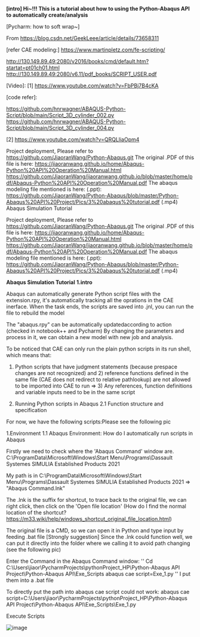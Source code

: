 **[intro]
Hi~!!! This is a tutorial about how to using the Python-Abaqus API to automatically create/analysis**

[Pycharm: how to soft wrap~]

From <https://blog.csdn.net/GeekLeee/article/details/73658311>

[refer CAE modeling:]
https://www.martinpletz.com/fe-scripting/

[Abaqus Handbook]:
http://130.149.89.49:2080/v2016/books/ker/default.html
http://130.149.89.49:2080/v2016/books/cmd/default.htm?startat=pt01ch01.html
http://130.149.89.49:2080/v6.11/pdf_books/SCRIPT_USER.pdf

[Video]:
[1] https://www.youtube.com/watch?v=FbPBj7B4cKA

[code refer]:

https://github.com/hnrwagner/ABAQUS-Python-Script/blob/main/Script_3D_cylinder_002.py
https://github.com/hnrwagner/ABAQUS-Python-Script/blob/main/Script_3D_cylinder_004.py

[2] https://www.youtube.com/watch?v=QRQLliaOpm4


Project deployment, Please refer to https://github.com/JiaoranWang/Python-Abaqus.git
The original .PDF of this file is here: https://jiaoranwang.github.io/home/Abaqus-Python%20API%20Operation%20Manual.html
https://github.com/JiaoranWang/jiaoranwang.github.io/blob/master/home/pdf/Abaqus-Python%20API%20Operation%20Manual.pdf
The abaqus modeling file mentioned is here: 
(.ppt): 
https://github.com/JiaoranWang/Python-Abaqus/blob/master/Python-Abaqus%20API%20Project/Pics/3%20abaqus%20tutorial.pdf
(.mp4)
Abaqus Simulation Tutorial

Project deployment, Please refer to https://github.com/JiaoranWang/Python-Abaqus.git
The original .PDF of this file is here: https://jiaoranwang.github.io/home/Abaqus-Python%20API%20Operation%20Manual.html
https://github.com/JiaoranWang/jiaoranwang.github.io/blob/master/home/pdf/Abaqus-Python%20API%20Operation%20Manual.pdf
The abaqus modeling file mentioned is here: 
(.ppt): 
https://github.com/JiaoranWang/Python-Abaqus/blob/master/Python-Abaqus%20API%20Project/Pics/3%20abaqus%20tutorial.pdf
(.mp4)

**Abaqus Simulation Tutorial**
**1.intro**

Abaqus can automatically generate Python script files with the extension.rpy, it's automatically tracking all the oprations in the CAE inerface. When the task ends, the scripts are saved into .jnl, you can run the file to rebuild the model 

The "abaqus.rpy" can be automatically updatedaccording to action (checked in notebook++ and Pycharm)
By changing the parameters and process in it, we can obtain a new model with new job and analysis.

To be noticed that CAE can only run the plain python scripts in its run shell, which means that:

1) Python scripts that have judgment statements (because prespace changes are not recognized) 
and 2) reference functions defined in the same file (CAE does not redirect to relative pathlookup) are not allowed to be imported into CAE to run
=> 3) Any references, function definitions and variable inputs need to be in the same script

2. Running Python scripts in Abaqus
2.1 Function structure and specification

For now, we have the following scripts:Please see the following pic

1.Environment
1.1 Abaqus Environment: How do I automatically run scripts in Abaqus

Firstly we need to check where the 'Abaqus Command' window are.
	C:\ProgramData\Microsoft\Windows\Start Menu\Programs\Dassault Systemes SIMULIA Established Products 2021

My path is in C:\ProgramData\Microsoft\Windows\Start Menu\Programs\Dassault Systemes SIMULIA Established Products 2021 =>  "Abaqus Command.lnk"

The .lnk is the suffix for shortcut, to trace back to the original file, we can right click, then click on the 'Open file location'
(How do I find the normal location of the shortcut?
https://m33.wiki/help/windows_shortcut_original_file_location.html)

The original file is a CMD, so we can open it in Python and type input by feeding .bat file
[Strongly suggestion] Since the .lnk could function well, we can put it directly into the folder where we calling it to avoid path changing (see the following pic)

Enter the Command in the Abaqus Command window:
''
Cd C:\Users\jiaor\PycharmProjects\pythonProject_HP\Python-Abaqus API Project\Python-Abaqus API\Exe_Scripts
abaqus cae script=Exe_1.py
''
I put them into a .bat file

To directly put the path into abaqus cae script could not work:
abaqus cae script=C:\Users\jiaor\PycharmProjects\pythonProject_HP\Python-Abaqus API Project\Python-Abaqus API\Exe_Scripts\Exe_1.py

Execute Scripts

![image](https://user-images.githubusercontent.com/65510682/168813285-0302869d-12e3-4616-82c9-9a47bd2d999c.png)

